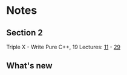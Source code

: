 # Notes
## Section 2
Triple X - Write Pure C++, 19 Lectures: [11](https://www.udemy.com/course/unrealcourse/learn/lecture/14557640) - [29](https://www.udemy.com/course/unrealcourse/learn/lecture/14613068)

## What's new
